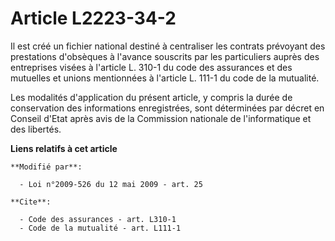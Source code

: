 # Article L2223-34-2

Il est créé un fichier national destiné à centraliser les contrats prévoyant des prestations d'obsèques à l'avance souscrits
par les particuliers auprès des entreprises visées à l'article L. 310-1 du code des assurances et des mutuelles et unions
mentionnées à l'article L. 111-1 du code de la mutualité. 

Les modalités d'application du présent article, y compris la durée de conservation des informations enregistrées, sont
déterminées par décret en Conseil d'Etat après avis de la Commission nationale de l'informatique et des libertés.

**Liens relatifs à cet article**

	**Modifié par**:

	  - Loi n°2009-526 du 12 mai 2009 - art. 25

	**Cite**:

	  - Code des assurances - art. L310-1
	  - Code de la mutualité - art. L111-1
